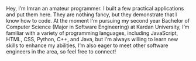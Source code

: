 Hey, I’m Imran an amateur programmer. I built a few practical applications and put them here. They are nothing fancy, but they demonstrate that I know how to code. 
At the moment I'm pursuing my second year Bachelor of Computer Science (Major in Software Engineering) at Kardan University, 
I’m familiar with a variety of programming languages, including JavaScript, HTML, CSS, Python, C++, and Java, but I'm always willing to learn new skills to enhance my abilities, I’m also eager to meet other software engineers in the area, so feel free to connect!
